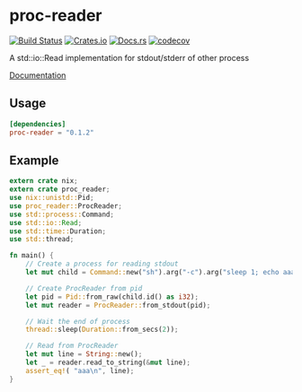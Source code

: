 # proc-reader

[![Build Status](https://travis-ci.org/dalance/proc-reader.svg?branch=master)](https://travis-ci.org/dalance/proc-reader)
[![Crates.io](https://img.shields.io/crates/v/proc-reader.svg)](https://crates.io/crates/proc-reader)
[![Docs.rs](https://docs.rs/proc-reader/badge.svg)](https://docs.rs/proc-reader)
[![codecov](https://codecov.io/gh/dalance/proc-reader/branch/master/graph/badge.svg)](https://codecov.io/gh/dalance/proc-reader)

A std::io::Read implementation for stdout/stderr of other process

[Documentation](https://docs.rs/proc-reader)

## Usage

```Cargo.toml
[dependencies]
proc-reader = "0.1.2"
```

## Example

```rust
extern crate nix;
extern crate proc_reader;
use nix::unistd::Pid;
use proc_reader::ProcReader;
use std::process::Command;
use std::io::Read;
use std::time::Duration;
use std::thread;

fn main() {
    // Create a process for reading stdout
    let mut child = Command::new("sh").arg("-c").arg("sleep 1; echo aaa").spawn().unwrap();

    // Create ProcReader from pid
    let pid = Pid::from_raw(child.id() as i32);
    let mut reader = ProcReader::from_stdout(pid);

    // Wait the end of process
    thread::sleep(Duration::from_secs(2));

    // Read from ProcReader
    let mut line = String::new();
    let _ = reader.read_to_string(&mut line);
    assert_eq!( "aaa\n", line);
}
```
